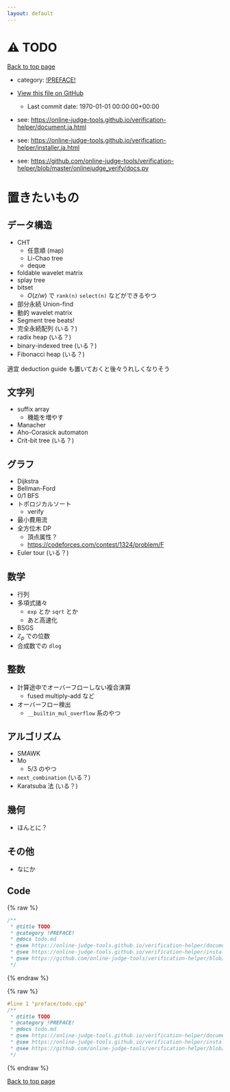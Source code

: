 ```yaml
---
layout: default
---
```


<!-- mathjax config similar to math.stackexchange -->
<script type="text/javascript" async
  src="https://cdnjs.cloudflare.com/ajax/libs/mathjax/2.7.5/MathJax.js?config=TeX-MML-AM_CHTML">
</script>
<script type="text/x-mathjax-config">
  MathJax.Hub.Config({
    TeX: { equationNumbers: { autoNumber: "AMS" }},
    tex2jax: {
      inlineMath: [ ['$','$'] ],
      processEscapes: true
    },
    "HTML-CSS": { matchFontHeight: false },
    displayAlign: "left",
    displayIndent: "2em"
  });
</script>

<script type="text/javascript" src="https://cdnjs.cloudflare.com/ajax/libs/jquery/3.4.1/jquery.min.js"></script>
<script src="https://cdn.jsdelivr.net/npm/jquery-balloon-js@1.1.2/jquery.balloon.min.js" integrity="sha256-ZEYs9VrgAeNuPvs15E39OsyOJaIkXEEt10fzxJ20+2I=" crossorigin="anonymous"></script>
<script type="text/javascript" src="../../assets/js/copy-button.js"></script>
<link rel="stylesheet" href="../../assets/css/copy-button.css" />


# :warning: TODO

<a href="../../index.html">Back to top page</a>

* category: <a href="../../index.html#dcaf23bbd71caccee83ae655fb01a59a">!PREFACE!</a>
* <a href="{{ site.github.repository_url }}/blob/master/preface/todo.cpp">View this file on GitHub</a>
    - Last commit date: 1970-01-01 00:00:00+00:00


* see: <a href="https://online-judge-tools.github.io/verification-helper/document.ja.html">https://online-judge-tools.github.io/verification-helper/document.ja.html</a>
* see: <a href="https://online-judge-tools.github.io/verification-helper/installer.ja.html">https://online-judge-tools.github.io/verification-helper/installer.ja.html</a>
* see: <a href="https://github.com/online-judge-tools/verification-helper/blob/master/onlinejudge_verify/docs.py">https://github.com/online-judge-tools/verification-helper/blob/master/onlinejudge_verify/docs.py</a>


# 置きたいもの

## データ構造
- CHT
  - 任意順 (map)
  - Li-Chao tree
  - deque
- foldable wavelet matrix
- splay tree
- bitset
  - $O(z/w)$ で `rank(n)` `select(n)` などができるやつ
- 部分永続 Union-find
- 動的 wavelet matrix
- Segment tree beats!
- 完全永続配列 (いる？)
- radix heap (いる？)
- binary-indexed tree (いる？)
- Fibonacci heap (いる？)

適宜 deduction guide も置いておくと後々うれしくなりそう

## 文字列
- suffix array
  - 機能を増やす
- Manacher
- Aho-Corasick automaton
- Crit-bit tree (いる？)

## グラフ
- Dijkstra
- Bellman-Ford
- 0/1 BFS
- トポロジカルソート
  - verify
- 最小費用流
- 全方位木 DP
  - 頂点属性？
  - https://codeforces.com/contest/1324/problem/F
- Euler tour (いる？)

## 数学
- 行列
- 多項式諸々
  - `exp` とか `sqrt` とか
  - あと高速化
- BSGS
- $\mathbb{Z}_p$ での位数
- 合成数での `dlog`

## 整数
- 計算途中でオーバーフローしない複合演算
  - fused multiply-add など
- オーバーフロー検出
  - `__builtin_mul_overflow` 系のやつ

## アルゴリズム
- SMAWK
- Mo
  - 5/3 のやつ
- `next_combination` (いる？)
- Karatsuba 法 (いる？)

## 幾何
- ほんとに？

## その他
- なにか

## Code

<a id="unbundled"></a>
{% raw %}
```cpp
/**
 * @title TODO
 * @category !PREFACE!
 * @docs todo.md
 * @see https://online-judge-tools.github.io/verification-helper/document.ja.html
 * @see https://online-judge-tools.github.io/verification-helper/installer.ja.html
 * @see https://github.com/online-judge-tools/verification-helper/blob/master/onlinejudge_verify/docs.py
 */

```
{% endraw %}

<a id="bundled"></a>
{% raw %}
```cpp
#line 1 "preface/todo.cpp"
/**
 * @title TODO
 * @category !PREFACE!
 * @docs todo.md
 * @see https://online-judge-tools.github.io/verification-helper/document.ja.html
 * @see https://online-judge-tools.github.io/verification-helper/installer.ja.html
 * @see https://github.com/online-judge-tools/verification-helper/blob/master/onlinejudge_verify/docs.py
 */

```
{% endraw %}

<a href="../../index.html">Back to top page</a>

